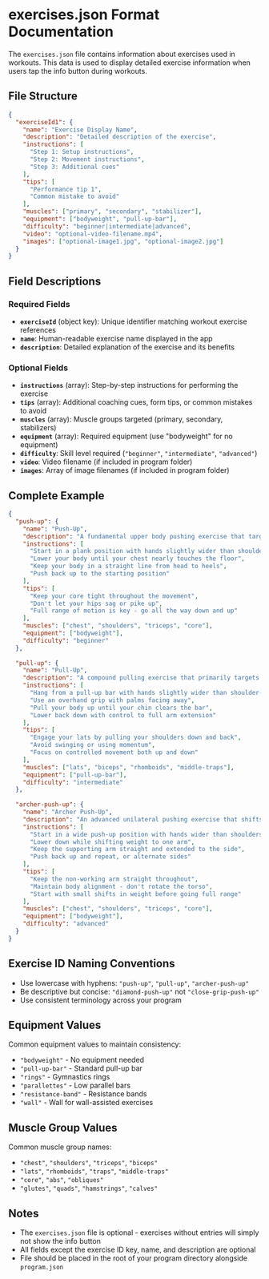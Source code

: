# exercises.json Format Documentation

The `exercises.json` file contains information about exercises used in workouts. This data is used to display detailed exercise information when users tap the info button during workouts.

## File Structure

```json
{
  "exerciseId1": {
    "name": "Exercise Display Name",
    "description": "Detailed description of the exercise",
    "instructions": [
      "Step 1: Setup instructions",
      "Step 2: Movement instructions",
      "Step 3: Additional cues"
    ],
    "tips": [
      "Performance tip 1",
      "Common mistake to avoid"
    ],
    "muscles": ["primary", "secondary", "stabilizer"],
    "equipment": ["bodyweight", "pull-up-bar"],
    "difficulty": "beginner|intermediate|advanced",
    "video": "optional-video-filename.mp4",
    "images": ["optional-image1.jpg", "optional-image2.jpg"]
  }
}
```

## Field Descriptions

### Required Fields

- **`exerciseId`** (object key): Unique identifier matching workout exercise references
- **`name`**: Human-readable exercise name displayed in the app
- **`description`**: Detailed explanation of the exercise and its benefits

### Optional Fields

- **`instructions`** (array): Step-by-step instructions for performing the exercise
- **`tips`** (array): Additional coaching cues, form tips, or common mistakes to avoid
- **`muscles`** (array): Muscle groups targeted (primary, secondary, stabilizers)
- **`equipment`** (array): Required equipment (use "bodyweight" for no equipment)
- **`difficulty`**: Skill level required (`"beginner"`, `"intermediate"`, `"advanced"`)
- **`video`**: Video filename (if included in program folder)
- **`images`**: Array of image filenames (if included in program folder)

## Complete Example

```json
{
  "push-up": {
    "name": "Push-Up",
    "description": "A fundamental upper body pushing exercise that targets the chest, shoulders, and triceps while engaging the core for stability.",
    "instructions": [
      "Start in a plank position with hands slightly wider than shoulder-width",
      "Lower your body until your chest nearly touches the floor",
      "Keep your body in a straight line from head to heels",
      "Push back up to the starting position"
    ],
    "tips": [
      "Keep your core tight throughout the movement",
      "Don't let your hips sag or pike up",
      "Full range of motion is key - go all the way down and up"
    ],
    "muscles": ["chest", "shoulders", "triceps", "core"],
    "equipment": ["bodyweight"],
    "difficulty": "beginner"
  },
  
  "pull-up": {
    "name": "Pull-Up", 
    "description": "A compound pulling exercise that primarily targets the latissimus dorsi and biceps, while also engaging the rhomboids and middle trapezius.",
    "instructions": [
      "Hang from a pull-up bar with hands slightly wider than shoulder-width",
      "Use an overhand grip with palms facing away",
      "Pull your body up until your chin clears the bar",
      "Lower back down with control to full arm extension"
    ],
    "tips": [
      "Engage your lats by pulling your shoulders down and back",
      "Avoid swinging or using momentum", 
      "Focus on controlled movement both up and down"
    ],
    "muscles": ["lats", "biceps", "rhomboids", "middle-traps"],
    "equipment": ["pull-up-bar"],
    "difficulty": "intermediate"
  },
  
  "archer-push-up": {
    "name": "Archer Push-Up",
    "description": "An advanced unilateral pushing exercise that shifts weight to one arm while the other provides minimal assistance, building single-arm strength.",
    "instructions": [
      "Start in a wide push-up position with hands wider than shoulders",
      "Lower down while shifting weight to one arm",
      "Keep the supporting arm straight and extended to the side",
      "Push back up and repeat, or alternate sides"
    ],
    "tips": [
      "Keep the non-working arm straight throughout",
      "Maintain body alignment - don't rotate the torso",
      "Start with small shifts in weight before going full range"
    ],
    "muscles": ["chest", "shoulders", "triceps", "core"],
    "equipment": ["bodyweight"],
    "difficulty": "advanced"
  }
}
```

## Exercise ID Naming Conventions

- Use lowercase with hyphens: `"push-up"`, `"pull-up"`, `"archer-push-up"`
- Be descriptive but concise: `"diamond-push-up"` not `"close-grip-push-up"`
- Use consistent terminology across your program

## Equipment Values

Common equipment values to maintain consistency:

- `"bodyweight"` - No equipment needed
- `"pull-up-bar"` - Standard pull-up bar
- `"rings"` - Gymnastics rings  
- `"parallettes"` - Low parallel bars
- `"resistance-band"` - Resistance bands
- `"wall"` - Wall for wall-assisted exercises

## Muscle Group Values

Common muscle group names:

- `"chest"`, `"shoulders"`, `"triceps"`, `"biceps"`
- `"lats"`, `"rhomboids"`, `"traps"`, `"middle-traps"`
- `"core"`, `"abs"`, `"obliques"`
- `"glutes"`, `"quads"`, `"hamstrings"`, `"calves"`

## Notes

- The `exercises.json` file is optional - exercises without entries will simply not show the info button
- All fields except the exercise ID key, name, and description are optional
- File should be placed in the root of your program directory alongside `program.json`